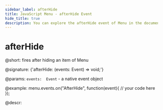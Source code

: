 ```yaml
---
sidebar_label: afterHide
title: JavaScript Menu - afterHide Event 
hide_title: true
description: You can explore the afterHide event of Menu in the documentation of the DHTMLX JavaScript UI library. Browse developer guides and API reference, try out code examples and live demos, and download a free 30-day evaluation version of DHTMLX Suite 7.
---
```

 
# afterHide

@short: fires after hiding an item of Menu

@signature: {'afterHide: (events: Event) => void;'}

@params:
`events:  Event` - a native event object

@example:
menu.events.on("AfterHide", function(event){
    // your code here
});

@descr:
